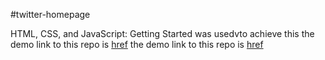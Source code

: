 #twitter-homepage

HTML, CSS, and JavaScript: Getting Started was usedvto achieve this
the demo link to this repo is [href](https://earnest-donut-ba68ae.netlify.app/)
the demo link to this repo is [href](https://olatorera.github.io/twitter-homepage/)

